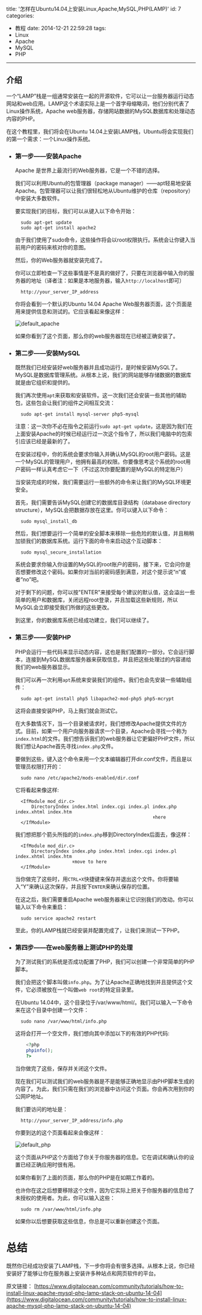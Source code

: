 title: '怎样在Ubuntu14.04上安装Linux,Apache,MySQL,PHP(LAMP)'
id: 7
categories:
  - 教程
date: 2014-12-21 22:59:28
tags:
 - Linux
 - Apache
 - MySQL
 - PHP
---

## 介绍

一个“LAMP”栈是一组通常安装在一起的开源软件，它可以让一台服务器运行动态网站和web应用。LAMP这个术语实际上是一个首字母缩略词，他们分别代表了Linux操作系统，Apache web服务器，存储网站数据的MySQL数据库和处理动态内容的PHP。

在这个教程里，我们将会在Ubuntu 14.04上安装LAMP栈，Ubuntu将会实现我们的第一个需求：一个Linux操作系统。

<!--more-->

- ### 第一步——安装Apache

    Apache 是世界上最流行的Web服务器，它是一个不错的选择。

    我们可以利用Ubuntu的包管理器（package manager）——apt轻易地安装Apache。包管理器可以让我们很轻松地从Ubuntu维护的仓库（repository）中安装大多数软件。

    要实现我们的目标，我们可以从键入以下命令开始：

        sudo apt-get update
        sudo apt-get install apache2

    由于我们使用了sudo命令，这些操作将会以root权限执行。系统会让你键入当前用户的密码来核对你的意图。

    然后，你的Web服务器就安装完成了。

    你可以立即检查一下这些事情是不是真的做好了，只要在浏览器中输入你的服务器的地址（译者注：如果是本地服务器，输入`http://localhost`即可）

        http://your_server_IP_address

    你将会看到一个默认的Ubuntu 14.04 Apache Web服务器页面，这个页面是用来提供信息和测试的。它应该看起来像这样：

    ![default_apache](/img/default_apache.png)

    如果你看到了这个页面，那么你的web服务器现在已经被正确安装了。

- ### 第二步——安装MySQL

    既然我们已经安装好web服务器并且成功运行，是时候安装MySQL了。MySQL是数据库管理系统。从根本上说，我们的网站能够存储数据的数据库就是由它组织和提供的。

    我们再次使用`apt`来获取和安装软件。这一次我们还会安装一些其他的辅助包，这些包会让我们的组件之间相互交流：

        sudo apt-get install mysql-server php5-mysql

    注意：这一次你不必在指令之前运行`sudo apt-get update`，这是因为我们在上面安装Apache的时候已经运行过一次这个指令了，所以我们电脑中的包索引应该已经是最新的了。

    在安装过程中，你的系统会要求你输入并确认MySQL的root用户密码。这是一个MySQL的管理用户，他拥有最高的权限。你要像思考这个系统的root用户密码一样认真考虑它一下（不过这次你要配置的是MySQL的特定账户）

    当安装完成的时候，我们需要运行一些额外的命令来让我们的MySQL环境更安全。

    首先，我们需要告诉MySQL创建它的数据库目录结构（database directory structure），MySQL会把数据存放在这里。你可以键入以下命令：

        sudo mysql_install_db

    然后，我们想要运行一个简单的安全脚本来移除一些危险的默认值，并且稍稍加锁我们的数据库系统。运行下面的命令来启动这个互动脚本：

        sudo mysql_secure_installation

    系统会要求你输入你设置的MySQL的root账户的密码，接下来，它会问你是否想要修改这个密码。如果你对当前的密码感到满意，对这个提示说“n”或者“no”吧。

    对于剩下的问题，你可以按"ENTER"来接受每个建议的默认值，这会溢出一些简单的用户和数据库，关闭远程root登录，并且加载这些新规则，所以MySQL会立即接受我们所做的这些更改。

    到这里，你的数据库系统已经成功建立，我们可以继续了。

- ### 第三步——安装PHP

    PHP会运行一些代码来显示动态内容，这也是我们配置的一部分。它会运行脚本，连接到MySQL数据库服务器来获取信息，并且把这些处理过的内容递给我们的web服务器显示。

    我们可以再一次利用`apt`系统来安装我们的组件。我们也会先安装一些辅助组件：

        sudo apt-get install php5 libapache2-mod-php5 php5-mcrypt

    这将会直接安装PHP，马上我们就会测试它。

    在大多数情况下，当一个目录被请求时，我们想修改Apache提供文件的方式。目前，如果一个用户向服务器请求一个目录，Apache会寻找一个称为`index.html`的文件。我们想告诉我们的web服务器让它更偏好PHP文件，所以我们想让Apache首先寻找`index.php`文件。

    要做到这些，键入这个命令来用一个文本编辑器打开dir.conf文件，而且是以管理员权限打开的：

        sudo nano /etc/apache2/mods-enabled/dir.conf

    它将看起来像这样:

        <IfModule mod_dir.c>
            DirectoryIndex index.html index.cgi index.pl index.php index.xhtml index.htm
                                                         ⬆️here
        </IfModule>

    我们想把那个箭头所指的的`index.php`移到DirectoryIndex后面去，像这样：

        <IfModule mod_dir.c>
            DirectoryIndex index.php index.html index.cgi index.pl index.xhtml index.htm
                           ⬆️move to here
        </IfModule>

    当你做完了这些时，用`CTRL+X`快捷键来保存并退出这个文件。你将要输入“Y”来确认这次保存，并且按下`ENTER`来确认保存的位置。

    在这之后，我们需要重启Apache web服务器来让它识别我们的改动。你可以输入以下命令来重启：

        sudo service apache2 restart

    至此，你的LAMP栈就已经安装并配置完成了，让我们来测试一下PHP。

- ### 第四步——在web服务器上测试PHP的处理

    为了测试我们的系统是否成功配置了PHP，我们可以创建一个非常简单的PHP脚本。

    我们会把这个脚本叫做`info.php`。为了让Apache正确地找到并且提供这个文件，它必须被放在一个叫做`web root`的特定目录里。

    在Ubuntu 14.04中，这个目录位于/var/www/html/。我们可以输入一下命令来在这个目录中创建一个文件：

        sudo nano /var/www/html/info.php

    这将会打开一个空文件，我们想向其中添加以下的有效的PHP代码:
    ```php
        <?php
        phpinfo();
        ?>
    ```
    当你做完了这些，保存并关闭这个文件。

    现在我们可以测试我们的web服务器是不是能够正确地显示由PHP脚本生成的内容了。为此，我们只需在我们的浏览器中访问这个页面。你会再次用到你的公网IP地址。

    我们要访问的地址是：

        http://your_server_IP_address/info.php

    你要到达的这个页面看起来会像这样：

    ![default_php](/img/default_php.png)

    这个页面从PHP这个方面给了你关于你服务器的信息。它在调试和确认你的设置已经正确应用时很有用。

    如果你看到了上面的页面，那么你的PHP是在如期工作着的。

    也许你在这之后想要移除这个文件，因为它实际上把关于你服务器的信息给了未授权的使用者。为此，你可以输入这些：

        sudo rm /var/www/html/info.php

    如果你以后想要获取这些信息，你总是可以重新创建这个页面。

# 总结

既然你已经成功安装了LAMP栈，下一步你将会有很多选择。从根本上说，你已经安装好了能够让你在服务器上安装许多种站点和网页软件的平台。

原文链接：
[https://www.digitalocean.com/community/tutorials/how-to-install-linux-apache-mysql-php-lamp-stack-on-ubuntu-14-04](https://www.digitalocean.com/community/tutorials/how-to-install-linux-apache-mysql-php-lamp-stack-on-ubuntu-14-04)